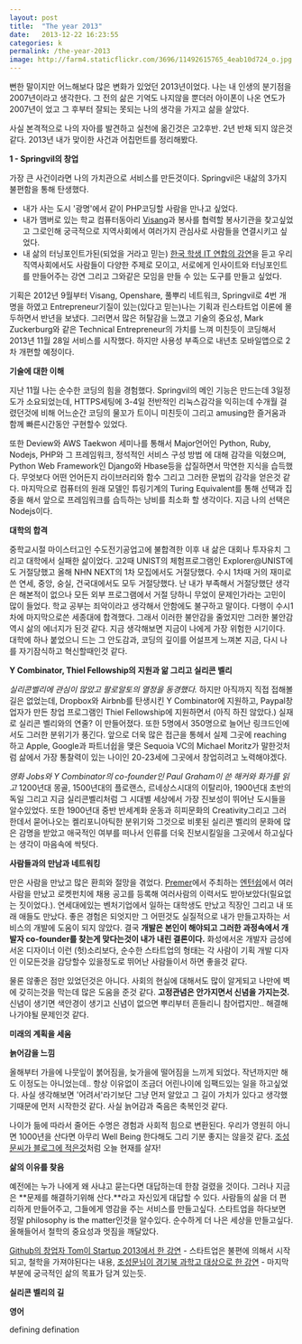 ```yaml
---
layout: post
title:  "The year 2013"
date:   2013-12-22 16:23:55
categories: k
permalink: /the-year-2013
image: http://farm4.staticflickr.com/3696/11492615765_4eab10d724_o.jpg
---
```


뻔한 말이지만 어느해보다 많은 변화가 있었던 2013년이었다. 나는 내 인생의 분기점을 2007년이라고 생각한다. 
그 전의 삶은 기억도 나지않을 뿐더러 아이폰이 나온 연도가 2007년이 었고 그 후부터 잘되는 못되는 나의 생각을 가지고 삶을 살았다.

사실 본격적으로 나의 자아를 발견하고 실천에 옮긴것은 고2후반. 2년 반채 되지 않은것 같다. 2013년 내가 맞이한 사건과 어칩먼트를 정리해봤다.

**1 - Springvil의 창업**

가장 큰 사건이라면 나의 가치관으로 서비스를 만든것이다. Springvil은 내삶의 3가지 불편함을 통해 탄생했다.

- 내가 사는 도시 '광명'에서 같이 PHP코딩할 사람을 만나고 싶었다.
- 내가 맴버로 있는 학교 컴퓨터동아리 [Visang](http://www.visang.org)과 봉사를 협력할 봉사기관을 찾고싶었고 그로인해 궁극적으로 
지역사회에서 여러가지 관심사로 사람들을 연결시키고 싶었다.
- 내 삶의 터닝포인트가된(되었을 거라고 믿는) [한국 학생 IT 연합의 강연](http://www.smartksia.org/ksia_talk_01)을 듣고 우리 직역사회에서도 
사람들이 다양한 주제로 모이고, 서로에게 인사이트와 터닝포인트를 만들어주는 강연 그리고 그와같은 모임을 만들 수 있는 도구를 만들고 싶었다.

기획은 2012년 9월부터 Visang, Openshare, 풀뿌리 네트워크, Springvil로 4번 개명을 하였고 Entrepreneur기질이 있는(있다고 믿는)나는 기획과 
린스타트업 이론에 몰두하면서 반년을 보냈다. 그러면서 많은 허탈감을 느꼈고 기술의 중요성, Mark Zuckerburg와 같은 Technical Entrepreneur의 가치를 느껴 
미친듯이 코딩해서 2013년 11월 28일 서비스를 시작했다. 하지만 사용성 부족으로 내년초 모바일앱으로 2차 개편할 예정이다.

**기술에 대한 이해**

지난 11월 나는 순수한 코딩의 힘을 경험했다. Springvil의 메인 기능은 만드는데 3일정도가 소요되었는데, 
HTTPS세팅에 3-4일 전반적인 리눅스감각을 익히는데 수개월 걸렸던것에 비해 어느순간 코딩의 물꼬가 트이니 미친듯이 그리고 amusing한 즐거움과 함께 빠른시간동안 구현할수 있었다.

또한 Deview와 AWS Taekwon 세미나를 통해서 Major언어인 Python, Ruby, Nodejs, PHP와 그 프레임워크, 정석적인 서비스 구성 방법 
에 대해 감각을 익혔으며, Python Web Framework인 Django와 Hbase등을 삽질하면서 막연한 지식을 습득했다. 무엇보다 어떤 언어든지 라이브러리와 
함수 그리고 그러한 문법의 감각을 얻은것 같다. 마지막으로 컴퓨터의 원래 모델인 튜링기계의  Turing Equivalent를 통해 선택과 집중을 해서 앞으로 프레임워크를 습득하는 
낭비를 최소화 할 생각이다. 지금 나의 선택은 Nodejs이다.

**대학의 합격**

중학교시절 마이스터고인 수도전기공업고에 불합격한 이후 내 삶은 대회나 투자유치 그리고 대학에서 실패한 삶이었다. 
고2때 UNIST의 체험프로그램인 Explorer@UNIST에도 거절당했고 올해 NHN NEXT의 1차 모집에서도 거절당했다. 수시 1차때 
거의 재미로쓴 연세, 중앙, 숭실, 건국대에서도 모두 거절당했다. 난 내가 부족해서 거절당했단 생각은 해본적이 없으나 
모든 외부 프로그램에서 거절 당하니 무었이 문제인가라는 고민이 많이 들었다. 학교 공부는 죄악이라고 생각해서 안함에도 불구하고 말이다. 
다행이 수시1차에 마지막으로쓴 세종대에 합격했다. 그래서 이러한 불안감을 줄었지만 그러한 불안감역시 삶의 에너지가 된것 같다. 지금 생각해보면 
지금이 나에게 가장 위험한 시기이다. 대학에 하나 붙었으니 드는 그 안도감과, 코딩의 깊이를 어설프게 느껴본 지금, 다시 나를 자기잠식하고 
혁신할때인것 같다. 

**Y Combinator, Thiel Fellowship의 지원과 앎 그리고 실리콘 벨리**

*실리콘벨리에 관심이 많았고 팔로알토의 열정을 동경했다.* 
하지만 아직까지 직접 접해볼 길은 없었는데, Dropbox와 Airbnb를 
탄생시킨 Y Combinator에 지원하고, Paypal창업자가 만든 창업 프로그램인 Thiel Fellowship에 지원하면서 (아직 하진 않았다.) 
실재로 실리콘 벨리와의 연줄? 이 만들어졌다. 또한 5명에서 350명으로 늘어난 링크드인에서도 그러한 분위기가 풍긴다. 
앞으로 더욱 많은 접근을 통헤서 실제 그곳에 reaching하고 Apple, Google과 파트너쉽을 맺은 Sequoia VC의 Michael Moritz가 말한것처럼 삶에서 가장 통찰력이 있는 나이인
20-23세에 그곳에서 창업히려고 노력해야겠다.

*영화 Jobs와 Y Combinator의 co-founder인 Paul Graham이 쓴 해커와 화가를 읽고* 
1200년대 몽골, 1500년대의 플로랜스, 르네상스시대의 이탈리아, 1900년대 초반의 독일 그리고 지금 실리콘벨리처럼 그 시대별 세상에서 
가장 진보성이 뛰어난 도시들을 알수있었다. 또한 1900년대 중반 반세계화 운동과 히피문화의 Creativity그리고 그러한데서 
묻어나오는 켈리포니아틱한 분위기와 그것으로 비롯된 실리콘 벨리의 문화에 많은 감명을 받았고 애국적인 여부를 떠나서 인류를 
더욱 진보시킬일을 그곳에서 하고싶다는 생각이 마음속에 싹텃다.

**사람들과의 만남과 네트워킹**

만은 사람을 만났고 많은 환희와 절망을 겪었다. [Premer](http://premer.kr)에서 주최하는 [엔턴쉽](http://startuplabs.co.kr)에서 
여러사람을 만났고 로켓펀치에 채용 공고를 등록해 여러사람의 이력서도 받아보았다(릴요없는 짓이었다.). 연세대에있는 벤처기업에서 
일하는 대학생도 만났고 직장인 그리고 내 또래 애들도 만났다. 좋은 경험은 되엇지만 그 어떤것도 실질적으로 내가 만들고자하는 서비스의 개발에 
도움이 되지 않았다. 결국 **개발은 본인이 해야되고 그러한 과정속에서 개발자 co-founder를 찾는게 맞다는것이 내가 내린 결론이다.** 
화성에서온 개발자 금성에서온 디자이너 이런 (헛)소리보다, 순수한 스타트업의 형태는 각 사람이 기획 개발 디자인 
이모든것을 감당할수 있을정도로 뛰어난 사람들이서 하면 좋을것 같다. 

물론 않좋은 점만 있었던것은 아니다. 사회의 현실에 대해서도 많이 알게되고 나만에 벽에 갖히는것을 막는데 
많은 도움을 준것 같다. **고정관념은 안가지면서 신념을 가지는것.** 신념이 생기면 색안경이 생기고 신념이 없으면 뿌리부터 
흔들리니 참어렵지만.. 해결해 나가야될 문제인것 같다.


**미래의 계획을 세움**



**늙어감을 느낌**

올해부터 가을에 나뭇잎이 붉어짐을, 늦가을에 떨어짐을 느끼게 되었다. 작년까지만 해도 이정도는 아니었는데..
항상 이유없이 조금더 어린나이에 임팩드있는 일을 하고싶었다. 사실 생각해보면 '어려서'라기보단 그냥 먼저 알았고 
그 길이 가치가 있다고 생각했기때문에 먼저 시작한것 같다. 사실 늙어감과 죽음은 축복인것 같다. 

나이가 듦에 따라서 줄어든 수명은 경험과 사회적 힘으로 변환된다. 우리가 영원히 아니면 1000년을 산다면 아무리 Well Being 
한다해도 그리 기분 좋지는 않을것 같다. [조성문씨가 블로그에 적은것](http://sungmooncho.com/2013/01/12/the-fourth-maxim/)처럼 
오늘 현재를 살자!

**삶의 이유를 찾음**

예전에는 누가 나에게 왜 사냐고 묻는다면 대답하는데 한참 걸렸을 것이다. 그러나 지금은 **문제를 해결하기위해 산다.**라고 
자신있게 대답할 수 있다. 사람들의 삶을 더 편리하게 만들어주고, 그들에게 영감을 주는 서비스를 만들고싶다. 스타트업을 하다보면 
정말 philosophy is the matter인것을 알수있다. 순수하게 더 나은 세상을 만들고싶다. 올해들어서 철학의 중요성과 멋짐을 깨달았다.

[Github의 창업자 Tom이 Startup 2013에서 한 강연](http://www.youtube.com/watch?v=mGTpU5XUAA8) - 스타트업은 불편에 의해서 시작되고, 철학을 가져야된다는 내용, 
[조성문님이 경기북 과학고 대상으로 한 강연](http://www.youtube.com/watch?v=NtRererMLDE) - 마지막 부분에 궁극적인 삶의 목표가 담겨 있는듯.

**실리콘 벨리의 길**

**영어**

defining defination
